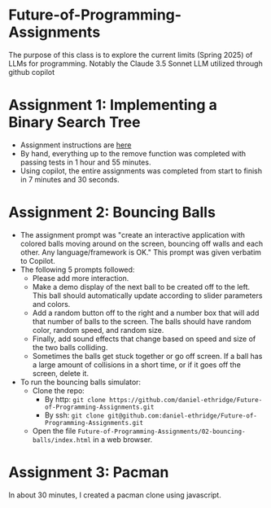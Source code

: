 # Future-of-Programming-Assignments
The purpose of this class is to explore the current limits (Spring 2025) of LLMs for programming. Notably the Claude 3.5 Sonnet LLM utilized through github copilot

# Assignment 1: Implementing a Binary Search Tree
- Assignment instructions are [here](https://github.com/johnsogg/bst) 
- By hand, everything up to the remove function was completed with passing tests in 1 hour and 55 minutes.
- Using copilot, the entire assignments was completed from start to finish in 7 minutes and 30 seconds.

# Assignment 2: Bouncing Balls
- The assignment prompt was "create an interactive application with colored balls moving around on the screen, bouncing off walls and each other. Any language/framework is OK." This prompt was given verbatim to Copilot.
- The following 5 prompts followed:
    - Please add more interaction.
    - Make a demo display of the next ball to be created off to the left. This ball should automatically update according to slider parameters and colors.
    - Add a random button off to the right and a number box that will add that number of balls to the screen. The balls should have random color, random speed, and random size.
    - Finally, add sound effects that change based on speed and size of the two balls colliding.
    - Sometimes the balls get stuck together or go off screen. If a ball has a large amount of collisions in a short time, or if it goes off the screen, delete it.
- To run the bouncing balls simulator:
    - Clone the repo:
        - By http: `git clone https://github.com/daniel-ethridge/Future-of-Programming-Assignments.git`
        - By ssh: `git clone git@github.com:daniel-ethridge/Future-of-Programming-Assignments.git`
    - Open the file `Future-of-Programming-Assignments/02-bouncing-balls/index.html` in a web browser.

# Assignment 3: Pacman
In about 30 minutes, I created a pacman clone using javascript. 